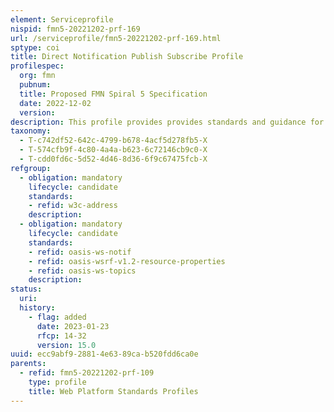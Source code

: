 ```yaml
---
element: Serviceprofile
nispid: fmn5-20221202-prf-169
url: /serviceprofile/fmn5-20221202-prf-169.html
sptype: coi
title: Direct Notification Publish Subscribe Profile
profilespec:
  org: fmn
  pubnum: 
  title: Proposed FMN Spiral 5 Specification
  date: 2022-12-02
  version: 
description: This profile provides provides standards and guidance for Publish-Subscribe components (Producer, Subscription Manager and Consumer) based on WS-BaseNotification.
taxonomy:
  - T-c742df52-642c-4799-b678-4acf5d278fb5-X
  - T-574cfb9f-4c80-4a4a-b623-6c72146cb9c0-X
  - T-cdd0fd6c-5d52-4d46-8d36-6f9c67475fcb-X
refgroup:
  - obligation: mandatory
    lifecycle: candidate
    standards: 
    - refid: w3c-address
    description: 
  - obligation: mandatory
    lifecycle: candidate
    standards: 
    - refid: oasis-ws-notif
    - refid: oasis-wsrf-v1.2-resource-properties
    - refid: oasis-ws-topics
    description: 
status:
  uri: 
  history: 
    - flag: added
      date: 2023-01-23
      rfcp: 14-32
      version: 15.0
uuid: ecc9abf9-2881-4e63-89ca-b520fdd6ca0e
parents:
  - refid: fmn5-20221202-prf-109
    type: profile
    title: Web Platform Standards Profiles
---
```

